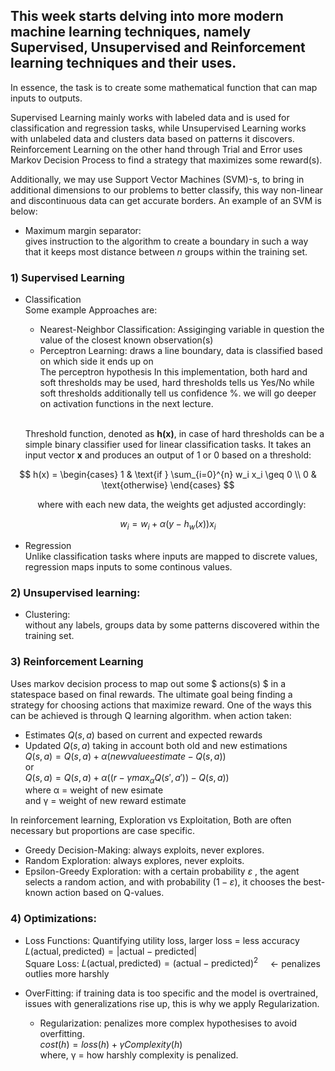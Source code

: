 ## This week starts delving into more modern machine learning techniques, namely Supervised, Unsupervised and Reinforcement learning techniques and their uses. 

In essence, the task is to create some mathematical function that can map inputs to outputs.

Supervised Learning mainly works with labeled data and is used for classification and regression tasks, while Unsupervised Learning works with unlabeled data and clusters data based on patterns it discovers. Reinforcement Learning on the other hand through Trial and Error uses Markov Decision Process to find a strategy that maximizes some reward(s).

Additionally, we may use Support Vector Machines (SVM)-s, to bring in additional dimensions to our problems to better classify, this way non-linear and discontinuous data can get accurate borders. An example of an SVM is below: 
* Maximum margin separator: 
<br>gives instruction to the algorithm to create a boundary in such a way that it keeps most distance between $n$ groups within the training set. 


### 1) Supervised Learning
* Classification
    <br>Some example Approaches are: 

    * Nearest-Neighbor Classification: Assiginging variable in question the value of the closest known observation(s) 
    * Perceptron Learning: 
    draws a line boundary, data is classified based on which side it ends up on 
    <br>The perceptron hypothesis 
    In this implementation, both hard and soft thresholds may be used, hard thresholds tells us Yes/No while soft thresholds additionally tell us confidence %. we will go deeper on activation functions in the next lecture. 
    
    <br>Threshold function, denoted as **h(x)**, in case of hard thresholds can be a simple binary classifier used for linear classification tasks. It takes an input vector **x** and produces an output of 1 or 0 based on a threshold:

$$
h(x) = \begin{cases} 
1 & \text{if } \sum_{i=0}^{n} w_i x_i \geq 0 \\
0 & \text{otherwise} 
\end{cases}
$$

&nbsp;&nbsp;&nbsp;&nbsp;&nbsp;&nbsp;&nbsp;&nbsp;&nbsp;&nbsp;&nbsp;where with each new data, the weights get adjusted accordingly: 

$$ w_i = w_i + \alpha (y - h_w(x)) x_i $$


* Regression 
<br> Unlike classification tasks where inputs are mapped to discrete values, regression maps inputs to some continous values. 

### 2) Unsupervised learning: 
* Clustering: 
<br> without any labels, groups data by some patterns discovered within the training set. 

### 3) Reinforcement Learning 
Uses markov decision process to map out some $ actions(s) $ in a statespace based on final rewards. The ultimate goal being finding a strategy for choosing actions that maximize reward. One of the ways this can be achieved is through Q learning algorithm.
when action taken: 
* Estimates $` Q(s, a) `$ based on current and expected rewards 
* Updated $` Q(s, a) `$ taking in account both old and new estimations
<br> $` Q(s,a) = Q(s,a) + α(new value estimate - Q(s,a)) `$ 
<br>or
<br> $` Q(s,a) = Q(s,a) + α((r - γmax_αQ(s',a')) - Q(s,a)) `$ 
<br>where α = weight of new esimate
    <br>and γ = weight of new reward estimate

In reinforcement learning, Exploration vs Exploitation, Both are often necessary but proportions are case specific. 
* Greedy Decision-Making: always exploits, never explores. 
* Random Exploration: always explores, never exploits. 
* Epsilon-Greedy Exploration: with a certain probability $` ε `$ , the agent selects a random action, and with probability $` (1 - ε) `$, it chooses the best-known action based on Q-values.


### 4) Optimizations: 
* Loss Functions:  Quantifying utility loss, larger loss = less accuracy
    <br> $` L(\text{actual}, \text{predicted}) = | \text{actual} - \text{predicted} | `$
    <br> Square Loss: $` L(\text{actual}, \text{predicted}) = (\text{actual} - \text{predicted})^2 `$  &nbsp;&nbsp;&nbsp;&nbsp;<- penalizes outlies more harshly 

* OverFitting:  if training data is too specific and the model is overtrained, issues with generalizations rise up, this is why we apply Regularization. 
    * Regularization: penalizes more complex hypothesises to avoid overfitting. 
    <br>$` cost(h) = loss(h) + γComplexity(h) `$
    <br>where,  γ = how harshly complexity is penalized. 






